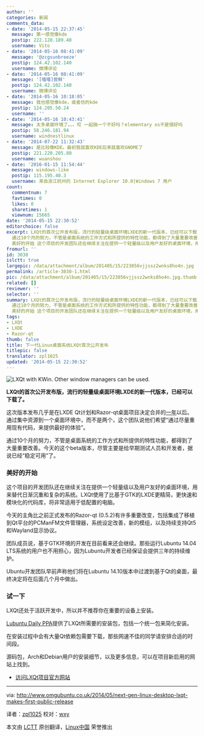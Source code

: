 ```yaml
---
author: ''
categories: 新闻
comments_data:
- date: '2014-05-15 22:37:45'
  message: 第一感觉像kde
  postip: 222.128.189.40
  username: Vito
- date: '2014-05-16 08:41:09'
  message: '@zcgsunbreeze'
  postip: 124.42.102.140
  username: 微博评论
- date: '2014-05-16 08:41:09'
  message: '[嘻嘻]尝鲜'
  postip: 124.42.102.140
  username: 微博评论
- date: '2014-05-16 10:18:05'
  message: 我也感觉像kde，或者仿的kde
  postip: 124.205.50.24
  username: ''
- date: '2014-05-16 10:43:41'
  message: 太多桌面环境了。。。哎 一起搞一个不好吗？elementary os不是很好吗
  postip: 58.246.181.94
  username: windnestlinux
- date: '2014-07-22 11:32:43'
  message: 是比较像KDE。最初我就喜欢KDE后来就喜欢GNOME了
  postip: 221.220.205.80
  username: wuanshou
- date: '2016-01-15 11:54:44'
  message: windows-like
  postip: 115.195.40.3
  username: 来自浙江杭州的 Internet Explorer 10.0|Windows 7 用户
count:
  commentnum: 7
  favtimes: 0
  likes: 0
  sharetimes: 1
  viewnum: 15665
date: '2014-05-15 22:30:52'
editorchoice: false
excerpt: LXQt的首次公开发布版，流行的轻量级桌面环境LXDE的新一代版本，已经可以下载了。 这次版本发布几乎是在LXDE Qt计划和Razor-qt桌面项目决定合并的一年以后。通过集中资源到一个桌面环境中，而不是两个，这个团队说他们希望通过尽量重用现有代码，来提供最好的体验。
  通过10个月的努力，不管是桌面系统的工作方式和所提供的特性功能，都得到了大量重要改善。今天的这个beta版本，尽管主要是给早期测试人员和开发者，据说已经稳定可用了。
  美好的开始 这个项目的开发团队还在继续关注在提供一个轻量级以及用户友好的桌面环境，用来替代日渐
fromurl: ''
id: 3030
islctt: true
largepic: /data/attachment/album/201405/15/223056vjjssz2wnks8ho4n.jpg
permalink: /article-3030-1.html
pic: /data/attachment/album/201405/15/223056vjjssz2wnks8ho4n.jpg.thumb.jpg
related: []
reviewer: ''
selector: ''
summary: LXQt的首次公开发布版，流行的轻量级桌面环境LXDE的新一代版本，已经可以下载了。 这次版本发布几乎是在LXDE Qt计划和Razor-qt桌面项目决定合并的一年以后。通过集中资源到一个桌面环境中，而不是两个，这个团队说他们希望通过尽量重用现有代码，来提供最好的体验。
  通过10个月的努力，不管是桌面系统的工作方式和所提供的特性功能，都得到了大量重要改善。今天的这个beta版本，尽管主要是给早期测试人员和开发者，据说已经稳定可用了。
  美好的开始 这个项目的开发团队还在继续关注在提供一个轻量级以及用户友好的桌面环境，用来替代日渐
tags:
- LXQt
- LXDE
- Razor-qt
thumb: false
title: 下一代Linux桌面系统LXQt首次公开发布
titlepic: false
translator: zpl1025
updated: '2014-05-15 22:30:52'
---
```


![LXQt with KWin. Other window managers can be used.](/data/attachment/album/201405/15/223056vjjssz2wnks8ho4n.jpg)


**LXQt的首次公开发布版，流行的轻量级桌面环境LXDE的新一代版本，已经可以下载了。**


这次版本发布几乎是在LXDE Qt计划和Razor-qt桌面项目决定合并的[一年](http://blog.lxde.org/?p=1046)以后。通过集中资源到一个桌面环境中，而不是两个，这个团队说他们希望“通过尽量重用现有代码，来提供最好的体验”。


通过10个月的努力，不管是桌面系统的工作方式和所提供的特性功能，都得到了大量重要改善。今天的这个beta版本，尽管主要是给早期测试人员和开发者，据说已经“稳定可用”了。


### 美好的开始


这个项目的开发团队还在继续关注在提供一个轻量级以及用户友好的桌面环境，用来替代日渐沉重和复杂的系统。LXQt使用了比基于GTK的LXDE更精简，更快速和模块化的代码库，将非常适用于低配置的电脑。


今天的主角比之前正式发布的Razor-qt (0.5.2)有许多重要改变，包括集成了移植到Qt平台的PCManFM文件管理器，系统设定改善，新的模组，以及持续支持Qt5和Wayland显示协议。


团队成员说，基于GTK环境的开发在目前看来还会继续。那些运行Lubuntu 14.04 LTS系统的用户也不用担心，因为Lubuntu开发者已经保证会提供三年的持续维护。


Ubuntu开发团队早前声称他们将在Lubuntu 14.10版本中过渡到基于Qt的桌面，最终决定将在后面几个月中做出。


### 试一下


LXQt还处于活跃开发中，所以并不推荐你在重要的设备上安装。


[Lubuntu Daily PPA](https://launchpad.net/%7Elubuntu-dev/+archive/lubuntu-daily)提供了LXQt所需要的安装包，包括一个统一包来简化安装。


在安装过程中会有大量Qt依赖包需要下载，那些网速不佳的同学请安排合适的时间段。


源码包，Arch和Debian用户的安装细节，以及更多信息，可以在项目新启用的网站上找到。


* [访问LXQt项目官方网站](http://lxqt.org/)




---


via: <http://www.omgubuntu.co.uk/2014/05/next-gen-linux-desktop-lxqt-makes-first-public-release>


译者：[zpl1025](https://github.com/zpl1025) 校对：[wxy](https://github.com/wxy)


本文由 [LCTT](https://github.com/LCTT/TranslateProject) 原创翻译，[Linux中国](http://linux.cn/) 荣誉推出